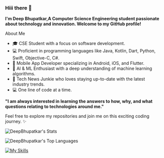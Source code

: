 ### Hiii there 👋

**I'm Deep Bhupatkar,A Computer Science Engineering student passionate about technology and innovation. Welcome to my GitHub profile!**

About Me
- 🎓 CSE Student with a focus on software development.
- 💻 Proficient in programming languages like Java, Kotlin, Dart, Python, Swift, Objective-C, C#.
- 📱 Mobile App Developer specializing in Android, iOS, and Flutter.
- 🤖 AI & ML Enthusiast with a deep understanding of machine learning algorithms.
- 📰 Tech News Junkie who loves staying up-to-date with the latest industry trends.
- 💻 One line of code at a time.


**"I am always interested in learning the answers to how, why, and what questions relating to technologies around me."**

Feel free to explore my repositories and join me on this exciting coding journey. ✨



![DeepBhupatkar's Stats](https://github-readme-stats.vercel.app/api?username=DeepBhupatkar&theme=prussian&show_icons=true&hide_border=false&count_private=true)

![DeepBhupatkar's Top Languages](https://github-readme-stats.vercel.app/api/top-langs/?username=DeepBhupatkar&theme=prussian&show_icons=true&hide_border=false&layout=compact)

[![My Skills](https://skillicons.dev/icons?i=swift,java,kotlin,dart,python,cpp,cs,css,javascript,html,php,apple,androidstudio,flutter,mysql,mongodb,firebase,kali,linux,ubuntu,azure,gcp,aws,visualstudio,vscode,dotnet,react,bootstrap,jquery,svelte,flask,docker,kafka,github,postman,jenkins,nginx,scikit-learn
)](https://skillicons.dev)
